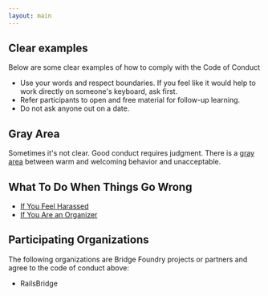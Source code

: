 ```yaml
---
layout: main
---
```


## Clear examples
Below are some clear examples of how to comply with the Code of Conduct
* Use your words and respect boundaries. If you feel like it would help to work directly on someone's keyboard, ask first. 
* Refer participants to open and free material for follow-up learning.   
* Do not ask anyone out on a date. 

## Gray Area
Sometimes it's not clear.  Good conduct requires judgment. There is a [gray area](gray-area.html) between warm and welcoming behavior and unacceptable.

## What To Do When Things Go Wrong

* [If You Feel Harassed](participant-response.html)
* [If You Are an Organizer](organizer-response.html)


## Participating Organizations

The following organizations are Bridge Foundry projects or partners and agree to the code of conduct above:

* RailsBridge

